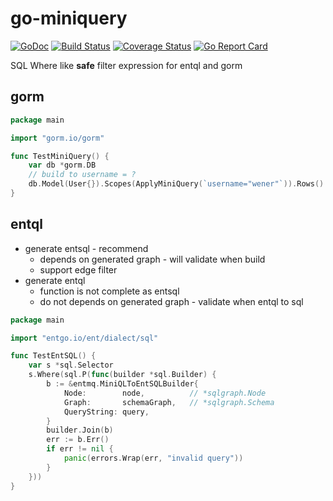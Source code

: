 # go-miniquery

[![GoDoc][doc-img]][doc] [![Build Status][ci-img]][ci] [![Coverage Status][cov-img]][cov] [![Go Report Card][report-card-img]][report-card]

[doc-img]: https://img.shields.io/badge/go.dev-reference-007d9c?logo=go&logoColor=white&style=flat-square
[doc]: https://pkg.go.dev/github.com/wenerme/go-miniquery?tab=doc
[ci-img]: https://github.com/wenerme/go-miniquery/actions/workflows/ci.yml/badge.svg
[ci]: https://github.com/wenerme/go-miniquery/actions/workflows/ci.yml
[cov-img]: https://codecov.io/gh/wenerme/go-miniquery/branch/main/graph/badge.svg
[cov]: https://codecov.io/gh/wenerme/go-miniquery/branch/main
[report-card-img]: https://goreportcard.com/badge/github.com/wenerme/go-miniquery
[report-card]: https://goreportcard.com/report/github.com/wenerme/go-miniquery

SQL Where like __safe__ filter expression for entql and gorm

## gorm

```go
package main

import "gorm.io/gorm"

func TestMiniQuery() {
	var db *gorm.DB
	// build to username = ?
	db.Model(User{}).Scopes(ApplyMiniQuery(`username="wener"`)).Rows()
}
```

## entql

- generate entsql - recommend
    - depends on generated graph - will validate when build
    - support edge filter
- generate entql
    - function is not complete as entsql
    - do not depends on generated graph - validate when entql to sql

```go
package main

import "entgo.io/ent/dialect/sql"

func TestEntSQL() {
	var s *sql.Selector
	s.Where(sql.P(func(builder *sql.Builder) {
		b := &entmq.MiniQLToEntSQLBuilder{
			Node:        node,          // *sqlgraph.Node
			Graph:       schemaGraph,   // *sqlgraph.Schema
			QueryString: query,
		}
		builder.Join(b)
		err := b.Err()
		if err != nil {
			panic(errors.Wrap(err, "invalid query"))
		}
	}))
}
```
